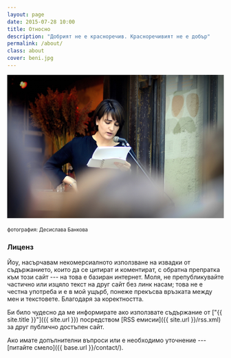 ```yaml
---
layout: page
date: 2015-07-28 10:00
title: Относно
description: "Добрият не е красноречив. Красноречивият не е добър"
permalink: /about/
class: about
cover: beni.jpg
---
```

<img src="/assets/img/beni.jpg" alt="" />

<small>фотография: Десислава Банкова</small>

### Лиценз

Йоу, насърчавам некомерсиалното използване на извадки от съдържанието, които да се цитират и коментират, с обратна препратка към този сайт --- на това е базиран интернет. Моля, не препубликувайте частично или изцяло текст на друг сайт без линк насам; това не е честна употреба и е в мой ущърб, понеже прекъсва връзката между мен и текстовете. Благодаря за коректността.

Би било чудесно да ме информирате ако използвате съдържание от ["{{ site.title }}"]({{ site.url }}) посредством [RSS емисии]({{ site.url }}/rss.xml) за друг публично достъпен сайт.

Ако имате допълнителни въпроси или е необходимо уточнение --- [питайте смело]({{ base.url }}/contact/).
